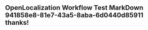 <properties
ms.topic="hero-topic"
ms.test1="hero-topic"
ms.test2="test"/>

## OpenLocalization Workflow Test MarkDown 941858e8-81e7-43a5-8aba-6d0440d85911 thanks!

